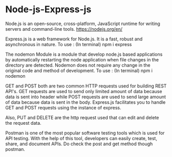 # Node-js-Express-js

Node.js is an open-source, cross-platform, JavaScript runtime for writing servers and command-line tools.
https://nodejs.org/en/


Express.js is a web framework for Node.js. It is a fast, robust and asynchronous in nature. 
To use : (In terminal) npm i express

The nodemon Module is a module that develop node.js based applications by automatically restarting the node application when file changes in the directory are detected. Nodemon does not require any change in the original code and method of development.
To use : (In terminal) npm i nodemon




GET and POST both are two common HTTP requests used for building REST API's. GET requests are used to send only limited amount of data because data is sent into header while POST requests are used to send large amount of data because data is sent in the body.
Express.js facilitates you to handle GET and POST requests using the instance of express.

Also, PUT and DELETE are the http request used that can edit and delete the request data.


Postman is one of the most popular software testing tools which is used for API testing. With the help of this tool, developers can easily create, test, share, and document APIs. Do check the post and get method though postman.

